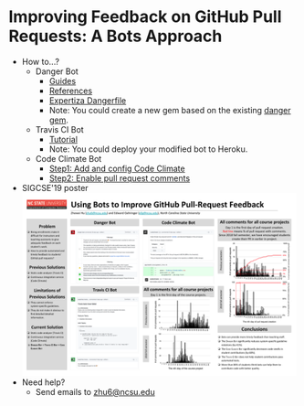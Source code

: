 # Improving Feedback on GitHub Pull Requests: A Bots Approach
- How to...?
  - Danger Bot
    - [Guides](https://danger.systems/guides/getting_started.html)
    - [References](https://danger.systems/reference.html)
    - [Expertiza Dangerfile](https://github.com/expertiza/expertiza/blob/master/Dangerfile)
    - Note: You could create a new gem based on the existing [danger gem](https://github.com/danger/danger).
  - Travis CI Bot
    - [Tutorial](https://github.com/bluzi/travis-buddy/blob/master/README.md)
    - Note: You could deploy your modified bot to Heroku.
  - Code Climate Bot
    - [Step1: Add and config Code Climate](https://docs.codeclimate.com/docs)
    - [Step2: Enable pull request comments](https://docs.codeclimate.com/docs/github-pull-requests)
- SIGCSE'19 poster
![poster](https://raw.githubusercontent.com/Winbobob/Improving-Feedback-on-GitHub-Pull-Requests-A-Bots-Approach/master/SIGCSE'19%20poster%20-%20new.png)
- Need help?
  - Send emails to zhu6@ncsu.edu
